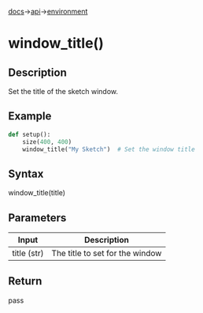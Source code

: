 [docs](/docs/)→[api](/docs/api)→[environment](/docs/api/environment/)

# window_title()

## Description

Set the title of the sketch window.

## Example

```py
def setup():
    size(400, 400)
    window_title("My Sketch")  # Set the window title
```

## Syntax

window_title(title)

## Parameters

| Input | Description |
|-------|-------------|
| title (str) | The title to set for the window |

## Return

pass